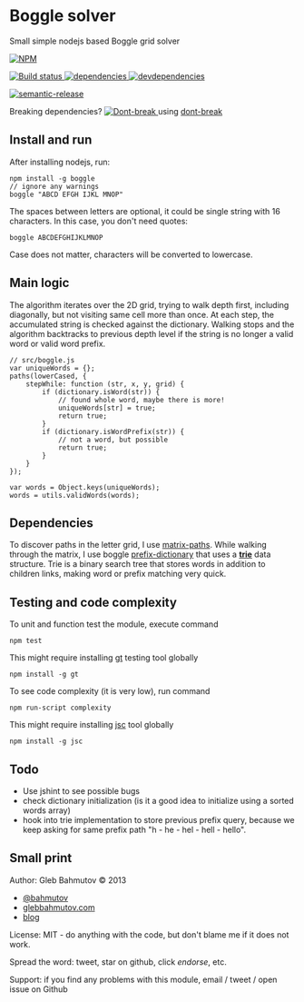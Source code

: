 # Boggle solver

Small simple nodejs based Boggle grid solver

[![NPM][boggle-icon] ][boggle-url]

[![Build status][boggle-ci-image] ][boggle-ci-url]
[![dependencies][boggle-dependencies-image] ][boggle-dependencies-url]
[![devdependencies][boggle-devdependencies-image] ][boggle-devdependencies-url]

[![semantic-release][semantic-image] ][semantic-url]

Breaking dependencies? [![Dont-break][circle-ci-image] ][circle-ci-url] using
[dont-break](https://github.com/bahmutov/dont-break)

## Install and run

After installing nodejs, run:

    npm install -g boggle
    // ignore any warnings
    boggle "ABCD EFGH IJKL MNOP"

The spaces between letters are optional, it could be single
string with 16 characters. In this case, you don't need quotes:

    boggle ABCDEFGHIJKLMNOP

Case does not matter, characters will be converted to lowercase.

## Main logic

The algorithm iterates over the 2D grid, trying to walk
depth first, including diagonally, but not
visiting same cell more than once. At each step, the accumulated
string is checked against the dictionary. Walking stops and
the algorithm backtracks to previous depth level if the string
is no longer a valid word or valid word prefix.

    // src/boggle.js
    var uniqueWords = {};
    paths(lowerCased, {
        stepWhile: function (str, x, y, grid) {
            if (dictionary.isWord(str)) {
                // found whole word, maybe there is more!
                uniqueWords[str] = true;
                return true;
            }
            if (dictionary.isWordPrefix(str)) {
                // not a word, but possible
                return true;
            }
        }
    });

    var words = Object.keys(uniqueWords);
    words = utils.validWords(words);

## Dependencies

To discover paths in the letter grid, I use [matrix-paths](https://bitbucket.org/bahmutov/matrix-paths). While walking through the matrix, I use boggle [prefix-dictionary](https://bitbucket.org/bahmutov/prefix-dictionary) that uses a [**trie**](http://en.wikipedia.org/wiki/Trie) data structure. Trie is a binary search tree that stores words in addition to children links, making word or prefix matching very quick.

## Testing and code complexity

To unit and function test the module, execute command

    npm test

This might require installing [gt](https://npmjs.org/package/gt) testing tool globally

    npm install -g gt

To see code complexity (it is very low), run command

    npm run-script complexity

This might require installing [jsc](https://npmjs.org/package/jsc) tool globally

    npm install -g jsc

## Todo

* Use jshint to see possible bugs
* check dictionary initialization (is it a good idea to initialize using a sorted words array)
* hook into trie implementation to store previous prefix query, because we keep asking for same prefix path "h - he - hel - hell - hello".

## Small print

Author: Gleb Bahmutov &copy; 2013

* [@bahmutov](https://twitter.com/bahmutov)
* [glebbahmutov.com](http://glebbahmutov.com)
* [blog](http://glebbahmutov.com/blog)

License: MIT - do anything with the code, but don't blame me if it does not work.

Spread the word: tweet, star on github, click *endorse*, etc.

Support: if you find any problems with this module, email / tweet / open issue on Github


[boggle-icon]: https://nodei.co/npm/boggle.png?downloads=true
[boggle-url]: https://npmjs.org/package/boggle
[boggle-ci-image]: https://travis-ci.org/bahmutov/boggle.png?branch=master
[boggle-ci-url]: https://travis-ci.org/bahmutov/boggle
[boggle-dependencies-image]: https://david-dm.org/bahmutov/boggle.png
[boggle-dependencies-url]: https://david-dm.org/bahmutov/boggle
[boggle-devdependencies-image]: https://david-dm.org/bahmutov/boggle/dev-status.png
[boggle-devdependencies-url]: https://david-dm.org/bahmutov/boggle#info=devDependencies
[circle-ci-image]: https://circleci.com/gh/bahmutov/boggle.svg?style=svg
[circle-ci-url]: https://circleci.com/gh/bahmutov/boggle
[semantic-image]: https://img.shields.io/badge/%20%20%F0%9F%93%A6%F0%9F%9A%80-semantic--release-e10079.svg
[semantic-url]: https://github.com/semantic-release/semantic-release
